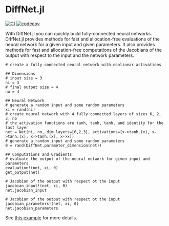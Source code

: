 # DiffNet.jl

[![CI](https://github.com/simon-lc/DiffNet.jl/actions/workflows/CI.yml/badge.svg)](https://github.com/simon-lc/DiffNet.jl/actions/workflows/CI.yml)
[![codecov](https://codecov.io/gh/simon-lc/DiffNet.jl/branch/main/graph/badge.svg?token=CHJNI2LRNZ)](https://codecov.io/gh/simon-lc/DiffNet.jl)

With DiffNet.jl you can quickly build fully-connected neural networks. 
DiffNet.jl provides methods for fast and allocation-free evaluations of the neural network for a given input and given parameters. 
It also provides methods for fast and allocation-free computations of the Jacobians of the output with respect to the input and the network parameters. 

```
# create a fully connected neural network with nonlinear activations

## Dimensions
# input size = 3
ni = 3
# final output size = 4
no = 4

## Neural Network
# generate a random input and some random parameters
xi = rand(ni)
# create neural network with 4 fully connected layers of sizes 6, 2, 3, no
# the activation functions are tanh, tanh, tanh, and identity for the last layer
net = Net(ni, no, dim_layers=[6,2,3], activations=[x->tanh.(x), x->tanh.(x), x->tanh.(x), x->x])
# generate a random input and some random parameters
θ = rand(DiffNet.parameter_dimension(net))

## Computations and Gradients
# evaluate the output of the neural network for given input and parameters
evaluation!(net, xi, θ)
get_output(net)

# Jacobian of the output with respect ot the input
jacobian_input!(net, xi, θ)
net.jacobian_input

# Jacobian of the output with respect ot the input
jacobian_parameters!(net, xi, θ)
net.jacobian_parameters

```


See [this example](../main/examples/net.jl) for more details.
